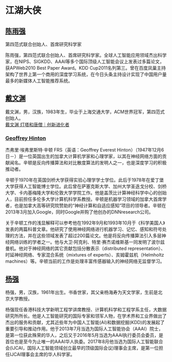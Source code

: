 
# 江湖大侠


## [陈雨强](https://baike.baidu.com/item/%E9%99%88%E9%9B%A8%E5%BC%BA/20150126?fr=aladdin)
第四范式联合创始人、首席研究科学家  

陈雨强，第四范式联合创始人、首席研究科学家。全球人工智能应用领域杰出科学家，在NIPS、SIGKDD、AAAI等多个国际顶级人工智能会议上发表过多篇论文， 获APWeb2010 Best Paper Award。KDD Cup2011名列第三。曾在百度凤巢主持架构了世界上第一个商用的深度学习系统，在今日头条主持设计实现了中国用户量最多的新媒体人工智能推荐系统。  


## [戴文渊](https://baike.baidu.com/item/%E6%88%B4%E6%96%87%E6%B8%8A/1050962?fr=aladdin)
戴文渊，男，汉族，1983年生，毕业于上海交通大学，ACM世界冠军，第四范式创始人。  
[戴文渊 灯塔和唐僧｜创新进化者](http://www.anyv.net/index.php/article-910129)  


### [Geoffrey Hinton](https://en.wikipedia.org/wiki/Geoffrey_Hinton)
杰弗里·埃弗里斯特·辛顿 FRS（英语：Geoffrey Everest Hinton）（1947年12月6日－）是一位英国出生的加拿大计算机学家和心理学家，以其在神经网络方面的贡献闻名。辛顿是反向传播算法和对比散度算法的发明人之一，也是深度学习的积极推动者。  

辛顿于1970年在英国剑桥大学获得实验心理学学士学位。此后于1978年在爱丁堡大学获得人工智能博士学位。此后曾在萨塞克斯大学、加州大学圣迭戈分校、剑桥大学、卡内基梅隆大学和伦敦大学学院工作。他是盖茨比计算神经科学中心的创始人，目前担任多伦多大学计算机科学系教授。辛顿是机器学习领域的加拿大首席学者，也是加拿大高等研究院赞助的“神经计算和自适应感知”项目的领导者。辛顿在2013年3月加入Google，同时Google并购了他创办的DNNresearch公司。  

关于辛顿工作的浅显解释可以参考他在1992年9月和1993年10月于《科学美国人》发表的两篇科普文章。他研究了使用神经网络进行机器学习、记忆、感知和符号处理的方法，并在这些领域发表了超过200篇论文。他是将反向传播算法引入多层神经网络训练的学者之一。他与大卫·阿克利、特里·赛杰诺维斯基一同发明了波尔兹曼机。他对于神经网络的其它贡献包括分散表示（distributed representation）、时延神经网络、专家混合系统（mixtures of experts）、亥姆霍兹机（Helmholtz machines）等。辛顿当前的工作是处理丰富传感器输入的神经网络无监督学习。  

## [杨强](https://baike.baidu.com/item/%E6%9D%A8%E5%BC%BA/1055635?fr=aladdin)
杨强，男，汉族，1961年出生。书香世家，其父亲杨海寿为天文学家，生前是北京大学教授。  

杨强现任香港科技大学新明工程学讲席教授、计算机科学和工程学系主任，大数据研究所所长。他是人工智能研究的国际专家和领军人物，在学术界和工业界做出了杰出的服务和贡献，尤其近些年为中国人工智能(AI)和数据挖掘(KDD)的发展起了重要引导和推动作用。他于2013年7月当选为国际人工智能协会（AAAI）院士，是第一位获此殊荣的华人，之后又于2016年5月当选为AAAI执行委员会委员，是首位也是至今为止唯一的AAAI华人执委。2017年8月他当选为国际人工智能联合会(IJCAI，国际人工智能领域创立最早的顶级国际会议)理事会主席，是第一位担任IJCAI理事会主席的华人科学家。  


